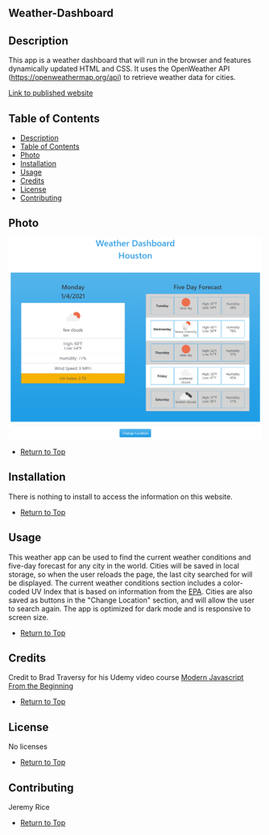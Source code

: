 ## Weather-Dashboard

## Description 

This app is a weather dashboard that will run in the browser and features dynamically updated HTML and CSS. It uses the OpenWeather API (https://openweathermap.org/api) to retrieve weather data for cities.

[Link to published website](https://jdavidrice.github.io/Weather-Dashboard/)

## Table of Contents

* [Description](#Description)
* [Table of Contents](#Table-of-Contents)
* [Photo](#Photo)
* [Installation](#Installation)
* [Usage](#Usage)
* [Credits](#Credits)
* [License](#License)
* [Contributing](#Contributing)

## Photo

![Screenshot of completed website.](assets/images/weather_dash_pic_one.png)

* [Return to Top](#Weather-Dashboard)

## Installation

There is nothing to install to access the information on this website. 

* [Return to Top](#Weather-Dashboard)

## Usage 

This weather app can be used to find the current weather conditions and five-day forecast for any city in the world. Cities will be saved in local storage, so when the user reloads the page, the last city searched for will be displayed. The current weather conditions section includes a color-coded UV Index that is based on information from the [EPA](https://www.epa.gov/sunsafety/uv-index-scale-0). Cities are also saved as buttons in the "Change Location" section, and will allow the user to search again. The app is optimized for dark mode and is responsive to screen size. 

* [Return to Top](#Weather-Dashboard)

## Credits

Credit to Brad Traversy for his Udemy video course [Modern Javascript From the Beginning](https://www.udemy.com/course/modern-javascript-from-the-beginning/)


* [Return to Top](#Weather-Dashboard)

## License

No licenses

* [Return to Top](#Weather-Dashboard)


## Contributing

Jeremy Rice

* [Return to Top](#Weather-Dashboard)
